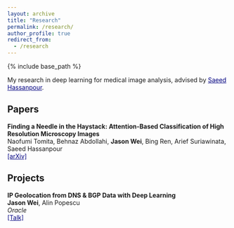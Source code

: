 ```yaml
---
layout: archive
title: "Research"
permalink: /research/
author_profile: true
redirect_from:
  - /research
---
```


{% include base_path %}

My research in deep learning for medical image analysis, advised by <a href="https://www.hassanpourlab.com/" style="color:navy" target="_blank">Saeed Hassanpour</a>.

Papers
------
**Finding a Needle in the Haystack: Attention-Based Classification of High Resolution Microscopy Images**  
Naofumi Tomita, Behnaz Abdollahi, **Jason Wei**, Bing Ren, Arief Suriawinata, Saeed Hassanpour  
<a href="https://arxiv.org/abs/1811.08513" style="color:navy" target="_blank">[arXiv]</a>

Projects
------
**IP Geolocation from DNS & BGP Data with Deep Learning**  
**Jason Wei**, Alin Popescu  
*Oracle*  
<a href="oracle.pdf" style="color:navy" target="_blank">[Talk]</a>